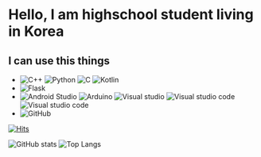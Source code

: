# Hello, I am highschool student living in Korea
## I can use this things
 - <img alt="C++" src="https://img.shields.io/badge/c++%20-%2300599C.svg?&style=for-the-badge&logo=c%2B%2B&ogoColor=white"/> <img alt="Python" src="https://img.shields.io/badge/python%20-%2314354C.svg?&style=for-the-badge&logo=python&logoColor=white"/> <img alt="C" src="https://img.shields.io/badge/c%20-%2300599C.svg?&style=for-the-badge&logo=c&logoColor=white"/> <img alt="Kotlin" src="https://img.shields.io/badge/kotlin-%230095D5.svg?&style=for-the-badge&logo=kotlin&logoColor=white"/> 
 - <img alt="Flask" src="https://img.shields.io/badge/flask%20-%23000.svg?&style=for-the-badge&logo=flask&logoColor=white"/> 
 - <img alt="Android Studio" src="https://img.shields.io/badge/Android%20Studio%20-%23.svg?&style=for-the-badge&logo=Android-Studio&logoColor=white"/> <img alt="Arduino" src="https://img.shields.io/badge/-Arduino-00979D?style=for-the-badge&logo=Arduino&logoColor=white"/> <img alt="Visual studio" src="https://img.shields.io/badge/Visual%20studio%20-5C2D91.svg?&style=for-the-badge&logo=visual-studio"/> <img alt="Visual studio code" src="https://img.shields.io/badge/Visual%20studio%20code%20-007ACC.svg?&style=for-the-badge&logo=visual-studio-code"/>  <img alt="Visual studio code" src="https://img.shields.io/badge/Gamemaker%20Studio%20-000000.svg?&style=for-the-badge"/>
 - <img alt="GitHub" src="https://img.shields.io/badge/github%20-%23121011.svg?&style=for-the-badge&logo=github&logoColor=white"/>
 [![Hits](https://hits.seeyoufarm.com/api/count/incr/badge.svg?url=https%3A%2F%2Fgithub.com%2FEnvasChan&count_bg=%2347939E&title_bg=%23555555&icon=&icon_color=%23E7E7E7&title=Visiters&edge_flat=true)](https://hits.seeyoufarm.com)
 
 ![GitHub stats](https://github-readme-stats.vercel.app/api?username=EnvasChan&show_icons=true&theme=radical) ![Top Langs](https://github-readme-stats.vercel.app/api/top-langs/?username=EnvasChan&layout=compact)
